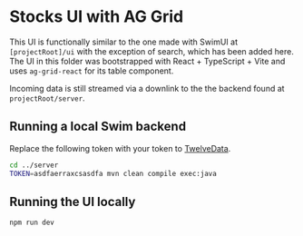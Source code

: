 # Stocks UI with AG Grid

This UI is functionally similar to the one made with SwimUI at `[projectRoot]/ui` with the exception of search, which has been added here. The UI in this folder was bootstrapped with React + TypeScript + Vite and uses `ag-grid-react` for its table component.

Incoming data is still streamed via a downlink to the the backend found at `projectRoot/server`.

## Running a local Swim backend

Replace the following token with your token to [TwelveData](https://twelvedata.com/).

```bash
cd ../server
TOKEN=asdfaerraxcsasdfa mvn clean compile exec:java
```

## Running the UI locally

```bash
npm run dev
```
